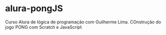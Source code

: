 # alura-pongJS
 Curso Alura de lógica de programação com Guilherme Lima. COnstrução do jogo PONG com Scratch e JavaScript
